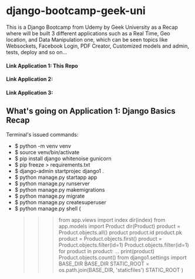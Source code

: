 # django-bootcamp-geek-uni
This is a Django Bootcamp from Udemy by Geek University as a Recap where will be built 3 different applications such as a Real Time, Geo location, and Data Manipulation one, which can be seen topics like Websockets, Facebook Login, PDF Creator, Customized models and admin, tests, deploy and so on...

#### Link Application 1: This Repo
#### Link Application 2:
#### Link Application 3:


## What's going on Application 1: Django Basics Recap

Terminal's issued commands:

- $ python -m venv venv
- $ source venv/bin/activate
- $ pip install django whitenoise gunicorn
- $ pip freeze > requirements.txt
- $ django-admin startprojec django1 .
- $ python manage.py startapp app
- $ python manage.py runserver
- $ python manage.py makemigrations
- $ python manage.py migrate
- $ python manage.py createsuperuser
- $ python manage.py shell (
    >>> from app.views import index
    >>> dir(index)
    >>> from app.models import Product
    >>> dir(Product)
    >>> product = Product.objects.all()
    >>> product
    >>> product.id
    >>> product.pk
    >>> product = Product.objects.first()
    >>> product = Product.objects.filter(id=1)
    >>> Product.objects.filter(id=1)
    >>> for product in product:
    ...     print(product)
    >>> Product.objects.count()
    >>> from django1.settings import BASE_DIR
    >>> BASE_DIR
    >>> STATIC_ROOT = os.path.join(BASE_DIR, 'staticfiles')
    >>> STATIC_ROOT
)